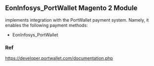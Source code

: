 ##  EonInfosys_PortWallet   Magento 2 Module

implements integration with the PortWallet payment system. Namely, it enables the following payment methods:

* EonInfosys_PortWallet


### Ref
https://developer.portwallet.com/documentation.php
